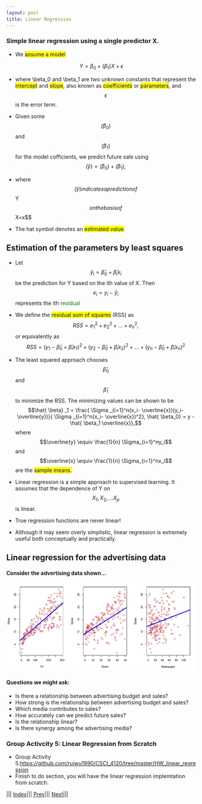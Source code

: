 ```yaml
---
layout: post
title: Linear Regression
---
```


### Simple linear regression using a single predictor X.

- We <span style="background-color: #FFFF00">assume a model</span>

$$Y = \beta_0 + (\beta_1)X + \epsilon$$

- where \beta_0 and \beta_1 are two unknown constants that represent the <span style="background-color: #FFFF00">intercept</span> and <span style="background-color: #FFFF00">slope</span>, also known as <span style="background-color: #FFFF00">coefficients</span> or <span style="background-color: #FFFF00">parameters</span>, and $$\epsilon$$ is the error term.
- Given some $$\hat(\beta_0)$$ and $$\hat(\beta_1)$$ for the  model cofficients, we predict future sale using  $$\hat(y) = \hat(\beta_0) + \hat(\beta_1),$$ 

- where $$\hat(y) indicates a prediction of $$Y$$ on the basis of $$X=x$$
- The hat symbol denotes an <span style="background-color: #FFFF00">estimated value</span>.

## Estimation of the parameters by least squares
- Let $$\hat{y} _i = \hat{ \beta }_0 +  \hat{ \beta }_ix_i$$ be the prediction for Y based on the ith value of X. Then $$e_i =y_i - \hat{y}_i$$ represents the ith <font color=green>residual</font>
- We define the <span style="background-color: #FFFF00">residual sum of squares</span> (RSS) as
$$RSS = e_1^2 + e_2^2 +...+ e_n^2,$$
or equivalently as
$$RSS = (y_1- \hat{ \beta }_0 +  \hat{ \beta }_ix_1)^2+(y_2 - \hat{ \beta }_0 +  \hat{ \beta }_ix_2)^2+...+(y_n -\hat{ \beta }_0 +  \hat{ \beta }_ix_n)^2$$
- The least squared approach chooses $$\hat{\beta}_0$$ and $$\hat{\beta}_1$$ to minimize the RSS. The minimizing values can be shown to be $$\hat{ \beta} _1 = \frac{ \Sigma _{i=1}^n(x_i- \overline{x})(y_i- \overline{y})}{ \Sigma _{i=1}^n(x_i- \overline{x})^2}, \hat{ \beta_0} = y -  \hat{ \beta_1 \overline{x}},$$ where $$\overline{y} \equiv \frac{1}{n} \Sigma_{i=1}^ny_i$$ and $$\overline{x} \equiv \frac{1}{n} \Sigma_{i=1}^nx_i$$ are the <span style="background-color: #FFFF00"> sample means.</span>


- Linear regression is a simple approach to supervised learning. It assumes that the dependence of Y on $$X_1,X_2,...X_p$$ is linear.

- True regression functions are never linear!

- Although it may seem overly simplistic, linear regression is extremely useful both conceptually and practically.

## Linear regression for the advertising data
#### Consider the advertising data shown...
![](linreg1.png)
#### Questions we might ask:
- Is there a relationship between advertising budget and sales?
- How strong is the relationship between advertising budget and sales?
- Which media contributes to sales?
- How accurately can we predict future sales?
- Is the relationship linear?
- Is there synergy among the advertising media?

### Group Activcity 5: Linear Regression from Scratch
- Group Activity 5:<https://github.com/ruiwu1990/CSCI_4120/tree/master/HW_linear_regression>
- Finish to do section, you will have the linear regression implemtation from scratch.

||| [Index](../../)||| [Prev](../)||| [Next](lin-reg2/)|||
